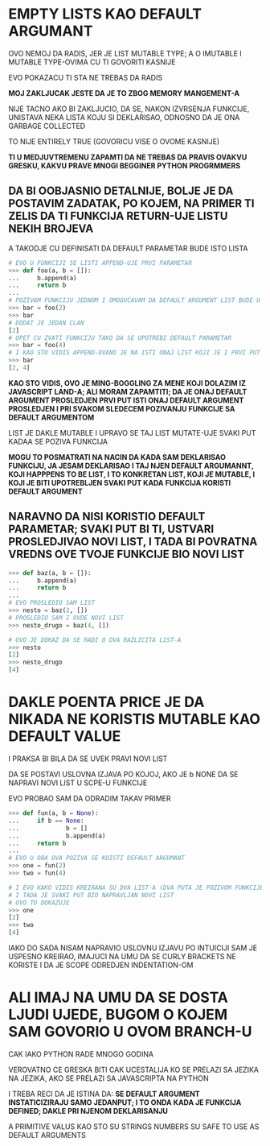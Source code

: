 # EMPTY LISTS KAO DEFAULT ARGUMANT

OVO NEMOJ DA RADIS, JER JE LIST MUTABLE TYPE; A O  IMUTABLE I MUTABLE TYPE-OVIMA CU TI GOVORITI KASNIJE

EVO POKAZACU TI STA NE TREBAS DA RADIS

**MOJ ZAKLJUCAK JESTE DA JE TO ZBOG MEMORY MANGEMENT-A**

NIJE TACNO AKO BI ZAKLJUCIO, DA SE, NAKON IZVRSENJA FUNKCIJE, UNISTAVA NEKA LISTA KOJU SI DEKLARISAO, ODNOSNO DA JE ONA GARBAGE COLLECTED

TO NIJE ENTIRELY TRUE (GOVORICU VISE O OVOME KASNIJE)

**TI U MEDJUVTREMENU ZAPAMTI DA NE TREBAS DA PRAVIS OVAKVU GRESKU, KAKVU PRAVE MNOGI BEGGINER PYTHON PROGRMMERS**

## DA BI OOBJASNIO DETALNIJE, BOLJE JE DA POSTAVIM ZADATAK, PO KOJEM, NA PRIMER TI ZELIS DA TI FUNKCIJA RETURN-UJE LISTU NEKIH BROJEVA

A TAKODJE CU DEFINISATI DA DEFAULT PARAMETAR BUDE ISTO LISTA

```py
# EVO U FUNKCIJI SE LISTI APPEND-UJE PRVI PARAMETAR
>>> def foo(a, b = []):
...     b.append(a)
...     return b
... 
# POZIVAM FUNKCIJU JEDNOM I OMOGUCAVAM DA DEFAULT ARGUMENT LIST BUDE U UPOTREBI
>>> bar = foo(2)
>>> bar
# DODAT JE JEDAN CLAN
[2]
# OPET CU ZVATI FUNKCIJU TAKO DA SE UPOTREBI DEFAULT PARAMETAR
>>> bar = foo(4)
# I KAO STO VIDIS APPEND-OVANO JE NA ISTI ONAJ LIST KOJI JE I PRVI PUT BIO DEFAULT ARGUMENT
>>> bar
[2, 4]
```

**KAO STO VIDIS, OVO JE MING-BOGGLING ZA MENE KOJI DOLAZIM IZ JAVASCRIPT LAND-A; ALI MORAM ZAPAMTITI; DA JE ONAJ DEFAULT ARGUMENT PROSLEDJEN PRVI PUT ISTI ONAJ DEFAULT ARGUMENT PROSLEDJEN I PRI SVAKOM SLEDECEM POZIVANJU FUNKCIJE SA DEFAULT ARGUMENTOM** 

LIST JE DAKLE MUTABLE I UPRAVO SE TAJ LIST MUTATE-UJE SVAKI PUT KADAA SE POZIVA FUNKCIJA

**MOGU TO POSMATRATI NA NACIN DA KADA SAM DEKLARISAO FUNKCIJU, JA JESAM DEKLARISAO I TAJ NJEN DEFAULT ARGUMANNT, KOJI HAPPPENS TO BE LIST, I TO KONKRETAN LIST, KOJI JE MUTABLE, I KOJI JE BITI UPOTREBLJEN SVAKI PUT KADA FUNKCIJA KORISTI DEFAULT ARGUMENT**

## NARAVNO DA NISI KORISTIO DEFAULT PARAMETAR; SVAKI PUT BI TI, USTVARI PROSLEDJIVAO NOVI LIST, I TADA BI POVRATNA VREDNS OVE TVOJE FUNKCIJE BIO NOVI LIST

```py
>>> def baz(a, b = []):
...     b.append(a)
...     return b
... 
# EVO PROSLEDIO SAM LIST
>>> nesto = baz(2, [])
# PROSLEDIO SAM I OVDE NOVI LIST
>>> nesto_drugo = baz(4, [])

# OVO JE DOKAZ DA SE RADI O DVA RAZLICITA LIST-A
>>> nesto
[2]
>>> nesto_drugo
[4]
```

# DAKLE POENTA PRICE JE DA NIKADA NE KORISTIS MUTABLE KAO DEFAULT VALUE

I PRAKSA BI BILA DA SE UVEK PRAVI NOVI LIST

DA SE POSTAVI USLOVNA IZJAVA PO KOJOJ, AKO JE b NONE DA SE NAPRAVI NOVI LIST U SCPE-U FUNKCIJE

EVO PROBAO SAM DA ODRADIM TAKAV PRIMER

```py
>>> def fun(a, b = None):
...     if b == None:
...             b = []
...             b.append(a)
...     return b
... 
# EVO U OBA OVA POZIVA SE KOISTI DEFAULT ARGUMANT
>>> one = fun(2)
>>> two = fun(4)

# I EVO KAKO VIDIS KREIRANA SU DVA LIST-A (DVA PUTA JE POZIVOM FUNKCIJE, UNDER THE HOOD URDNJENO b = [])
# I TADA JE SVAKI PUT BIO NAPRAVLJAN NOVI LIST
# OVO TO DOKAZUJE
>>> one
[2]
>>> two
[4]
```

IAKO DO SADA NISAM NAPRAVIO USLOVNU IZJAVU PO INTUICIJI SAM JE USPESNO KREIRAO, IMAJUCI NA UMU DA SE CURLY BRACKETS NE KORISTE I DA JE SCOPE ODREDJEN INDENTATION-OM

# ALI IMAJ NA UMU DA SE DOSTA LJUDI UJEDE, BUGOM O KOJEM SAM GOVORIO U OVOM BRANCH-U

CAK IAKO PYTHON RADE MNOGO GODINA

VEROVATNO CE GRESKA BITI CAK UCESTALIJA KO SE PRELAZI SA JEZIKA NA JEZIKA, AKO SE PRELAZI SA JAVASCRIPTA NA PYTHON

I TREBA RECI DA JE ISTINA DA: **SE DEFAULT ARGUMENT INSTATICIZIRAJU SAMO JEDANPUT; I TO ONDA KADA JE FUNKCIJA DEFINED; DAKLE PRI NJENOM DEKLARISANJU**

A PRIMITIVE VALUS KAO STO SU STRINGS NUMBERS SU SAFE TO USE AS DEFAULT ARGUMENTS